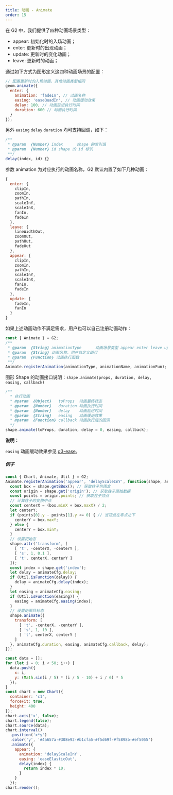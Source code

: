 ```yaml
---
title: 动画 - Animate
order: 15
---
```


在 G2 中，我们提供了四种动画场景类型：

* appear: 初始化时的入场动画；
* enter: 更新时的出现动画；
* update: 更新时的变化动画；
* leave: 更新时的动画；

通过如下方式为图形定义这四种动画场景的配置：

```js
// 配置更新时的入场动画，其他动画类型相同
geom.animate({
  enter: {
    animation: 'fadeIn', // 动画名称
    easing: 'easeQuadIn', // 动画缓动效果
    delay: 100, // 动画延迟执行时间
    duration: 600 // 动画执行时间
  }
});
```

另外 `easing` `delay` `duration` 均可支持回调，如下：

```js
/**
 * @param  {Number} index      shape 的索引值
 * @param  {Number} id shape 的 id 标识
 **/
delay(index, id) {}
```

参数 animation 为对应执行的动画名称，G2 默认内置了如下几种动画：

```js
{
  enter: {
    clipIn,
    zoomIn,
    pathIn,
    scaleInY,
    scaleInX,
    fanIn,
    fadeIn
  },
  leave: {
    lineWidthOut,
    zoomOut,
    pathOut,
    fadeOut
  },
  appear: {
    clipIn,
    zoomIn,
    pathIn,
    scaleInY,
    scaleInX,
    fanIn,
    fadeIn
  },
  update: {
    fadeIn,
    fanIn
  }
}
```

如果上述动画动作不满足需求，用户也可以自己注册动画动作：

```js
const { Animate } = G2;
/**
 * @param  {String} animationType      动画场景类型 appear enter leave update
 * @param  {String} 动画名称，用户自定义即可
 * @param  {Function} 动画执行函数
 **/
Animate.registerAnimation(animationType, animationName, animationFun);
```

图形 Shape 的动画接口说明：`shape.animate(props, duration, delay, easing, callback)`

```js
/**
  * 执行动画
  * @param  {Object}   toProps  动画最终状态
  * @param  {Number}   duration 动画执行时间
  * @param  {Number}   delay    动画延迟时间
  * @param  {String}   easing   动画缓动效果
  * @param  {Function} callback 动画执行后的回调
  */
shape.animate(toProps, duration, delay = 0, easing, callback);
```

__说明：__

`easing` 动画缓动效果参见 [d3-ease](https://github.com/d3/d3-ease)。

##### <a name="xzxvdy"></a>例子

```javascript
const { Chart, Animate, Util } = G2;
Animate.registerAnimation('appear', 'delayScaleInY', function(shape, animateCfg) {
  const box = shape.getBBox(); // 获取柱子包围盒
  const origin = shape.get('origin'); // 获取柱子原始数据
  const points = origin.points; // 获取柱子顶点
  // 计算柱子的变换中点
  const centerX = (box.minX + box.maxX) / 2;
  let centerY;
  if (points[0].y - points[1].y <= 0) { // 当顶点在零点之下
    centerY = box.maxY;
  } else {
    centerY = box.minY;
  }
  // 设置初始态
  shape.attr('transform', [
    [ 't', -centerX, -centerY ],
    [ 's', 1, 0.1 ],
    [ 't', centerX, centerY ]
  ]);
  const index = shape.get('index');
  let delay = animateCfg.delay;
  if (Util.isFunction(delay)) {
    delay = animateCfg.delay(index);
  }
  let easing = animateCfg.easing;
  if (Util.isFunction(easing)) {
    easing = animateCfg.easing(index);
  }
  // 设置动画目标态
  shape.animate({
    transform: [
      [ 't', -centerX, -centerY ],
      [ 's', 1, 10 ],
      [ 't', centerX, centerY ]
    ]
  }, animateCfg.duration, easing, animateCfg.callback, delay);
});

const data = [];
for (let i = 0; i < 50; i++) {
  data.push({
    x: i,
    y: (Math.sin(i / 5) * (i / 5 - 10) + i / 6) * 5
  });
}
const chart = new Chart({
  container: 'c1',
  forceFit: true,
  height: 400
});
chart.axis('x', false);
chart.legend(false);
chart.source(data);
chart.interval()
  .position('x*y')
  .color('y', '#4a657a-#308e92-#b1cfa5-#f5d69f-#f5898b-#ef5055')
  .animate({
    appear: {
      animation: 'delayScaleInY',
      easing: 'easeElasticOut',
      delay(index) {
        return index * 10;
      }
    }
  });
chart.render();
```
